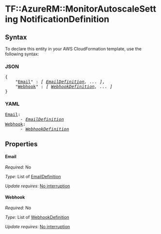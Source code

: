 # TF::AzureRM::MonitorAutoscaleSetting NotificationDefinition

## Syntax

To declare this entity in your AWS CloudFormation template, use the following syntax:

### JSON

<pre>
{
    "<a href="#email" title="Email">Email</a>" : <i>[ <a href="emaildefinition.md">EmailDefinition</a>, ... ]</i>,
    "<a href="#webhook" title="Webhook">Webhook</a>" : <i>[ <a href="webhookdefinition.md">WebhookDefinition</a>, ... ]</i>
}
</pre>

### YAML

<pre>
<a href="#email" title="Email">Email</a>: <i>
      - <a href="emaildefinition.md">EmailDefinition</a></i>
<a href="#webhook" title="Webhook">Webhook</a>: <i>
      - <a href="webhookdefinition.md">WebhookDefinition</a></i>
</pre>

## Properties

#### Email

_Required_: No

_Type_: List of <a href="emaildefinition.md">EmailDefinition</a>

_Update requires_: [No interruption](https://docs.aws.amazon.com/AWSCloudFormation/latest/UserGuide/using-cfn-updating-stacks-update-behaviors.html#update-no-interrupt)

#### Webhook

_Required_: No

_Type_: List of <a href="webhookdefinition.md">WebhookDefinition</a>

_Update requires_: [No interruption](https://docs.aws.amazon.com/AWSCloudFormation/latest/UserGuide/using-cfn-updating-stacks-update-behaviors.html#update-no-interrupt)

